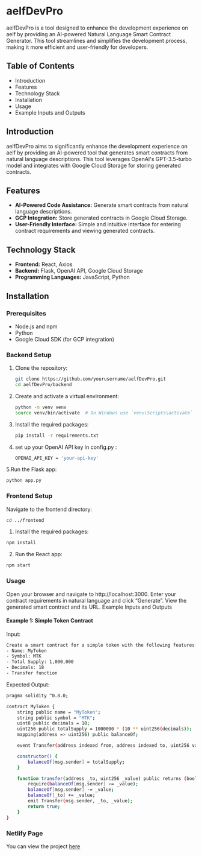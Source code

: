 # aelfDevPro

aelfDevPro is a tool designed to enhance the development experience on aelf by providing an AI-powered Natural Language Smart Contract Generator. This tool streamlines and simplifies the development process, making it more efficient and user-friendly for developers.

## Table of Contents

- Introduction
- Features
- Technology Stack
- Installation
- Usage
- Example Inputs and Outputs

## Introduction

aelfDevPro aims to significantly enhance the development experience on aelf by providing an AI-powered tool that generates smart contracts from natural language descriptions. This tool leverages OpenAI's GPT-3.5-turbo model and integrates with Google Cloud Storage for storing generated contracts.

## Features

- **AI-Powered Code Assistance:** Generate smart contracts from natural language descriptions.
- **GCP Integration:** Store generated contracts in Google Cloud Storage.
- **User-Friendly Interface:** Simple and intuitive interface for entering contract requirements and viewing generated contracts.

## Technology Stack

- **Frontend:** React, Axios
- **Backend:** Flask, OpenAI API, Google Cloud Storage
- **Programming Languages:** JavaScript, Python

## Installation

### Prerequisites

- Node.js and npm
- Python
- Google Cloud SDK (for GCP integration)

### Backend Setup

1. Clone the repository:
   ```bash
   git clone https://github.com/yourusername/aelfDevPro.git
   cd aelfDevPro/backend 

2. Create and activate a virtual environment:
   ```bash
   python -m venv venv
   source venv/bin/activate  # On Windows use `venv\Scripts\activate`

3. Install the required packages:
   ```bash
   pip install -r requirements.txt
   
4. set up your OpenAI API key in config.py :
   ```bash
   OPENAI_API_KEY = 'your-api-key'

5.Run the Flask app:
```bash
python app.py
```


### Frontend Setup
Navigate to the frontend directory:
```bash
cd ../frontend
```

1. Install the required packages:
```bash
npm install
```

2. Run the React app:
```bash
npm start
```

### Usage

Open your browser and navigate to http://localhost:3000.
Enter your contract requirements in natural language and click “Generate”.
View the generated smart contract and its URL.
Example Inputs and Outputs

#### Example 1: Simple Token Contract
Input:
```bash
Create a smart contract for a simple token with the following features:
- Name: MyToken
- Symbol: MTK
- Total Supply: 1,000,000
- Decimals: 18
- Transfer function
```
Expected Output:
```bash
pragma solidity ^0.8.0;

contract MyToken {
    string public name = "MyToken";
    string public symbol = "MTK";
    uint8 public decimals = 18;
    uint256 public totalSupply = 1000000 * (10 ** uint256(decimals));
    mapping(address => uint256) public balanceOf;

    event Transfer(address indexed from, address indexed to, uint256 value);

    constructor() {
        balanceOf[msg.sender] = totalSupply;
    }

    function transfer(address _to, uint256 _value) public returns (bool success) {
        require(balanceOf[msg.sender] >= _value);
        balanceOf[msg.sender] -= _value;
        balanceOf[_to] += _value;
        emit Transfer(msg.sender, _to, _value);
        return true;
    }
}
```

### Netlify Page
You can view the project [here](aelf.netlify.app)
   
